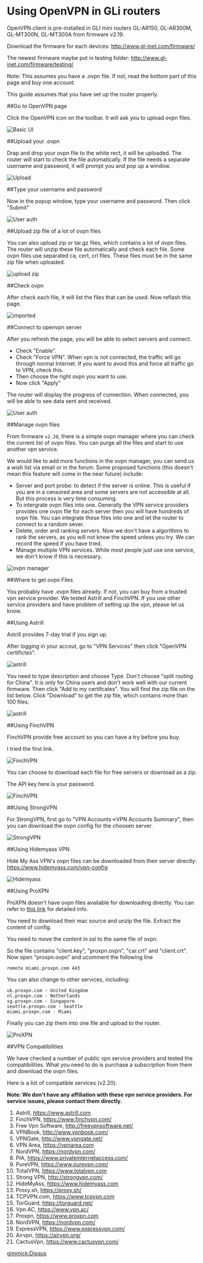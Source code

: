 Using OpenVPN in GLi routers
========================

OpenVPN client is pre-installed in GLI mini routers GL-AR150, GL-AR300M, GL-MT300N, GL-MT300A from firmware v2.19.

Download the firmware for each devices: http://www.gl-inet.com/firmware/

The newest firmware maybe put in testing folder: http://www.gl-inet.com/firmware/testing/


Note: This assumes you have a .ovpn file. If not, read the bottom part of this page and buy one account.


This guide assumes that you have set up the router properly.

##Go to OpenVPN page

Click the OpenVPN icon on the toolbar. It will ask you to upload ovpn files.

![Basic UI](src/openvpn/1.jpg)

##Upload your .ovpn

Drap and drop your ovpn file to the white rect, it will be uploaded. The router will start to check the file automatically. If the file needs a separate username and password, it will prompt you and pop up a window.

![Upload](src/openvpn/2.jpg)


##Type your username and password

Now in the popup window, type your username and password. Then click "Submit"

![User auth](src/openvpn/3.jpg)


##Upload zip file of a lot of ovpn files

You can also upload zip or tar.gz files, which contains a lot of ovpn files. The router will unzip these file automatically and check each file.
Some ovpn files use separated ca, cert, crl files. These files must be in the same zip file when uploaded.

![upload zip](src/openvpn/4.jpg)

##Check ovpn

After check each file, it will list the files that can be used. Now reflash this page.

![imported](src/openvpn/5.jpg)

##Connect to openvpn server

After you refresh the page, you will be able to select servers and connect.

* Check "Enable".
* Check "Force VPN". When vpn is not connected, the traffic will go through normal Internet. If you want to avoid this and force all traffic go to VPN, check this.
* Then choose the right ovpn you want to use.
* Now click "Apply"

The router will display the progress of connection. When connected, you will be able to see data sent and received.

![User auth](src/openvpn/6.jpg)

##Manage ovpn files

From firmware `v2.20`, there is a simple ovpn manager where you can check the current list of ovpn files. You can purge all the files and start to use another vpn service.

We would like to add more functions in the ovpn manager, you can send us a wish list via email or in the forum. Some proposed functions (this doesn't mean this feature will come in the near future) include:

* Server and port probe: to detect if the server is online. This is useful if you are in a censored area and some servers are not accessible at all. But this process is very time consuming.
* To intergrate ovpn files into one. Generally the VPN service providers provides one ovpn file for each server then you will have hundreds of ovpn file. You can integrate these files into one and let the router to connect to a random sever.
* Delete, order and ranking servers. Now we don't have a algorithms to rank the servers, as you will not know the speed unless you try. We can record the speed if you have tried.
* Manage multiple VPN services. While most people just use one service, we don't know if this is necessary.

![ovpn manager](src/openvpn/7.png)


##Where to get ovpn Files

You probably have .ovpn files already. If not, you can buy from a trusted vpn service provider. We tested Astrill and FinchVPN. If you use other service providers and have problem of setting up the vpn, please let us know.


##Using Astrill

Astrill provides 7-day trial if you sign up.

After logging in your accout, go to "VPN Services" then click "OpenVPN certifictes". 

![astrill](src/astrill_openvpn1.jpg) 

You need to type description and choose Type. Don't choose "split routing for China". It is only for China users and don't work well with our current firmware. Then click "Add to my certifcates". You will find the zip file on the list below. Click "Download" to get the zip file, which contains more than 100 files.

![astrill](src/astrill_openvpn2.jpg) 


##Using FinchVPN

FinchVPN provide free account so you can have a try before you buy. 

I tried the first link.

![FinchVPN](src/openvpn_finch1.jpg) 

You can choose to download each file for free servers or download as a zip.

The API key here is your password.

![FinchVPN](src/openvpn_finch2.jpg) 

##Using StrongVPN

For StrongVPN, first go to "VPN Accounts->VPN Accounts Summary", then you can download the ovpn config for the choosen server.

![StrongVPN](src/strongvpn.jpg) 

##Using Hidemyass VPN 

Hide My Ass VPN's ovpn files can be downloaded from their server directly: https://www.hidemyass.com/vpn-config

![Hidemyass](src/hidemyass.jpg) 

##Using ProXPN

ProXPN doesn't have ovpn files available for downloading directly. You can refer to [this link](http://downgoat.net/proxpn-openvpn-on-linux-configuration.html) for detailed info.

You need to download their mac source and unzip the file. Extract the content of config.

You need to move the content in ssl to the same file of ovpn.

So the file contains "client.key", "proxpn.ovpn", "car.crt" and "client.crt". Now open "proxpn.ovpn" and ucomment the following line
```
remote miami.proxpn.com 443
```
You can also change to other services, including:
```
uk.proxpn.com - United Kingdom
nl.proxpn.com - Netherlands
sg.proxpn.com - Singapore
seattle.proxpn.com - Seattle
miami.proxpn.com - Miami

```
Finally you can zip them into one file and upload to the router.

![ProXPN](src/proxpn.png) 


##VPN Compatibilities

We have checked a number of public vpn service providers and tested the compatibilities. What you need to do is purchase a subscription from them and download the ovpn files.

Here is a list of compatible services (v2.20). 

__Note: We don't have any affiliation with these vpn service providers. For service issues, please contact them directly.__

1. Astrill, https://www.astrill.com 
2. FinchVPN, https://www.finchvpn.com/
3. Free Vpn Software, http://freevpnsoftware.net/
4. VPNBook, http://www.vpnbook.com/ 
5. VPNGate, http://www.vpngate.net/
6. VPN Area, https://vpnarea.com
7. NordVPN, https://nordvpn.com/ 
8. PIA, https://www.privateinternetaccess.com/ 
9. PureVPN, https://www.purevpn.com/ 
10. TotalVPN, https://www.totalvpn.com 
11. Strong VPN, http://strongvpn.com/
12. HideMyAss, https://www.hidemyass.com
13. Proxy.sh, https://proxy.sh/ 
14. TCPVPN.com, https://www.tcpvpn.com 
15. TorGuard, https://torguard.net/
16. Vpn.AC, https://www.vpn.ac/
17. Proxpn, https://www.proxpn.com
18. NordVPN, https://nordvpn.com/ 
19. ExpressVPN, https://www.expressvpn.com/
20. Airvpn, https://airvpn.org/
21. CactusVpn, https://www.cactusvpn.com/ 

[gimmick:Disqus](glinet)
